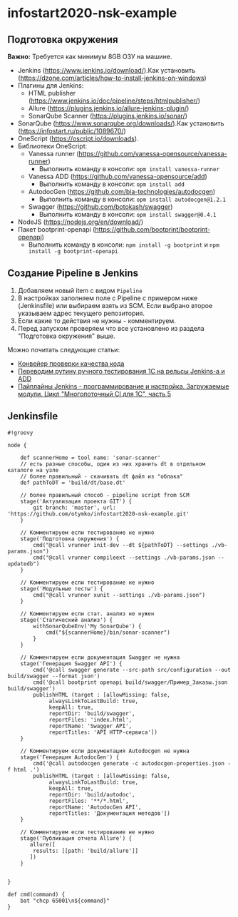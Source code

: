 # infostart2020-nsk-example

## Подготовка окружения

**Важно:** Требуется как минимум 8GB ОЗУ на машине.

* Jenkins (https://www.jenkins.io/download/).Как установить (https://dzone.com/articles/how-to-install-jenkins-on-windows)
* Плагины для Jenkins:
    * HTML publisher (https://www.jenkins.io/doc/pipeline/steps/htmlpublisher/)
    * Allure (https://plugins.jenkins.io/allure-jenkins-plugin/)
    * SonarQube Scanner (https://plugins.jenkins.io/sonar/)
* SonarQube (https://www.sonarqube.org/downloads/).Как установить (https://infostart.ru/public/1089670/)
* OneScript (https://oscript.io/downloads).
* Библиотеки OneScript:
    * Vanessa runner (https://github.com/vanessa-opensource/vanessa-runner) 
        * Выполнить команду в консоли: ```opm install vanessa-runner```
    * Vanessa ADD (https://github.com/vanessa-opensource/add)
        * Выполнить команду в консоли: ```opm install add```
    * AutodocGen (https://github.com/bia-technologies/autodocgen)
        * Выполнить команду в консоли: ```opm install autodocgen@1.2.1```
    * Swagger (https://github.com/botokash/swagger)
        * Выполнить команду в консоли: ```opm install swagger@0.4.1```
* NodeJS (https://nodejs.org/en/download/)
* Пакет bootprint-openapi (https://github.com/bootprint/bootprint-openapi)
    * Выполнить команду в консоли: ```npm install -g bootprint``` и ```npm install -g bootprint-openapi```

## Создание Pipeline в Jenkins

1. Добавляем новый item c видом `Pipeline`
2. В настройках заполняем поле с Pipeline с примером ниже (Jenkinsfile) или выбираем взять из SCM. Если выбрано второе указываем адрес текущего репозитория.
3. Если какие то действия не нужны - комментируем.
4. Перед запуском проверяем что все установлено из раздела "Подготовка окружения" выше.

Можно почитать следующие статьи:
* [Конвейер проверки качества кода](https://infostart.ru/public/1117485/)
* [Переводим рутину ручного тестирования 1C на рельсы Jenkins-а и ADD](https://infostart.ru/public/1070720/)
* [Пайплайны Jenkins - программирование и настройка. Загружаемые модули. Цикл "Многопоточный CI для 1С", часть 5](https://infostart.ru/public/1210995/)

## Jenkinsfile
```
#!groovy

node {
    
    def scannerHome = tool name: 'sonar-scanner'
    // есть разные способы, один из них хранить dt в отдельном каталоге на узле
    // более правильный - скачивать dt файл из "облака"
    def pathToDT = 'build/dt/base.dt' 
    
    // более правильный способ - pipeline script from SCM
    stage('Актуализация проекта GIT') {
        git branch: 'master', url: 'https://github.com/otymko/infostart2020-nsk-example.git' 
    }
    
    // Комментируем если тестирование не нужно
    stage('Подготовка окружения') {
        cmd("@call vrunner init-dev --dt ${pathToDT} --settings ./vb-params.json")
        cmd("@call vrunner compileext --settings ./vb-params.json --updatedb")
    }
    
    // Комментируем если тестирование не нужно
    stage('Модульные тесты') {
        cmd("@call vrunner xunit --settings ./vb-params.json")
    }
    
    // Комментируем если стат. анализ не нужен
    stage('Статический анализ') {
        withSonarQubeEnv('My SonarQube') {
            cmd("${scannerHome}/bin/sonar-scanner")
        }
    }
    
    // Комментируем если документация Swagger не нужна
    stage('Генерация Swagger API') {
        cmd('@call swagger generate --src-path src/configuration --out build/swagger --format json')
        cmd('@call bootprint openapi build/swagger/Пример_Заказы.json build/swagger')
        publishHTML (target : [allowMissing: false,
             alwaysLinkToLastBuild: true,
             keepAll: true,
             reportDir: 'build/swagger',
             reportFiles: 'index.html',
             reportName: 'Swagger API',
             reportTitles: 'API HTTP-сервиса'])
    }
    
    // Комментируем если документация Autodocgen не нужна
    stage('Генерация AutodocGen') {
        cmd('@call autodocgen generate -c autodocgen-properties.json -f html .')
        publishHTML (target : [allowMissing: false,
             alwaysLinkToLastBuild: true,
             keepAll: true,
             reportDir: 'build/autodoc',
             reportFiles: '**/*.html',
             reportName: 'AutodocGen API',
             reportTitles: 'Документация методов'])
    }
    
    // Комментируем если тестирование не нужно
    stage('Публикация отчета Allure') {
       allure([
        results: [[path: 'build/allure']]  
       ])
    }

    
}

def cmd(command) {
    bat "chcp 65001\n${command}"
}

```

